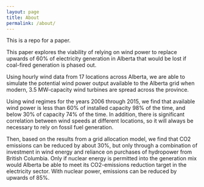 ```yaml
---
layout: page
title: About
permalink: /about/
---
```


This is a repo for a paper. 

This paper explores the viability of relying on wind power to replace upwards of 60% of electricity generation in Alberta that would be lost if coal-fired generation is phased out. 


Using hourly wind data from 17 locations across Alberta, we are able to simulate the potential wind power output available to the Alberta grid when modern, 3.5 MW-capacity wind turbines are spread across the province. 


Using wind regimes for the years 2006 through 2015, we find that available wind power is less than 60% of installed capacity 98% of the time, and below 30% of capacity 74% of the time. In addition, there is significant correlation between wind speeds at different locations, so it will always be necessary to rely on fossil fuel generation. 


Then, based on the results from a grid allocation model, we find that CO2 emissions can be reduced by about 30%, but only through a combination of investment in wind energy and reliance on purchases of hydropower from British Columbia. Only if nuclear energy is permitted into the generation mix would Alberta be able to meet its CO2-emissions reduction target in the electricity sector. With nuclear power, emissions can be reduced by upwards of 85%. 
